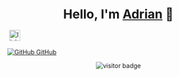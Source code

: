 <div align="center">
<h1 align="center">Hello, I'm <a href="https://www.linkedin.com/in/adrian-tebar-galvez-970b62203/">Adrian</a> 👋</h1>
</div>
<img src="">

<a href="https://www.linkedin.com/in/adrian-tebar-galvez-970b62203/" target="_blank">
    <img src="https://img.shields.io/static/v1?message=LinkedIn&logo=linkedin&label=&color=0077B5&logoColor=white&labelColor=&style=for-the-badge" height="25" alt="linkedin logo" />
</a>

[![GitHub](https://i.sstatic.net/tskMh.png) GitHub](https://github.com/)




<div align="center">
  <img src="https://visitor-badge.laobi.icu/badge?page_id=Adriantebargalvez.Adriantebargalvez" alt="visitor badge" />
</div>

